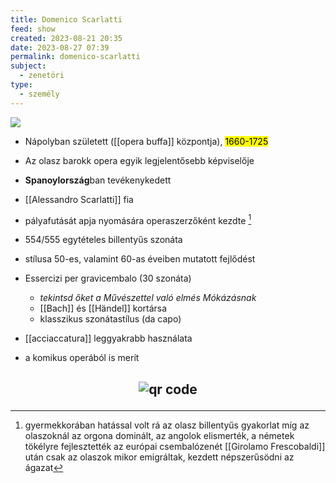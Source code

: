 ```yaml
---
title: Domenico Scarlatti
feed: show
created: 2023-08-21 20:35
date: 2023-08-27 07:39
permalink: domenico-scarlatti
subject:
  - zenetöri
type:
  - személy
---
```

![](https://www.br-klassik.de/themen/klassik-entdecken/domenico-scarlatti-komponist-100~_v-img__16__9__xl_-d31c35f8186ebeb80b0cd843a7c267a0e0c81647.jpg?version=f30a2)

- Nápolyban született ([[opera buffa]] központja), <mark>1660-1725</mark>
- Az olasz barokk opera egyik legjelentősebb képviselője
- **Spanoylország**ban tevékenykedett
- [[Alessandro Scarlatti]] fia

- pályafutását apja nyomására operaszerzőként kezdte [^1]
- 554/555 egytételes billentyűs szonáta
- stílusa 50-es, valamint 60-as éveiben mutatott fejlődést
- Essercizi per gravicembalo (30 szonáta)
	- *tekintsd őket a Művészettel való elmés Mókázásnak*
	- [[Bach]] és [[Händel]] kortársa
	- klasszikus szonátastílus (da capo)
- [[acciaccatura]] leggyakrabb használata
- a komikus operából is merít


[^1]: gyermekkorában hatással volt rá az olasz billentyűs gyakorlat
míg az olaszoknál az orgona dominált, az angolok elismerték, a németek tökélyre fejlesztették az európai csembalózenét
[[Girolamo Frescobaldi]] után csak az olaszok mikor emigráltak, kezdett népszerűsödni az ágazat



## <p style="text-align: center;"><img src="https://chart.googleapis.com/chart?cht=qr&chl=https://notes.andrasdenes.com/domenico-scarlatti&chs=180x180&choe=UTF-8&chld=L|2" alt="qr code"></p>

